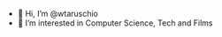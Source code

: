 - 👋 Hi, I’m @wtaruschio
- 👀 I’m interested in Computer Science, Tech and Films


<!---
wtaruschio/wtaruschio is a ✨ special ✨ repository because its `README.md` (this file) appears on your GitHub profile.
You can click the Preview link to take a look at your changes.
--->
